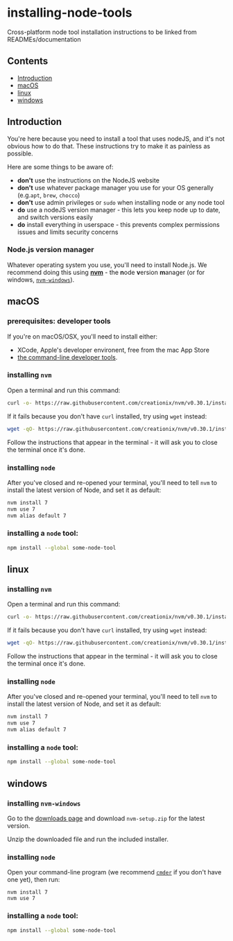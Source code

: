 # installing-node-tools

Cross-platform node tool installation instructions to be linked from READMEs/documentation

## Contents

- [Introduction](#introduction)
- [macOS](#macos)
- [linux](#linux)
- [windows](#windows)

## Introduction

You're here because you need to install a tool that uses nodeJS, and it's not obvious how to do that. These instructions try to make it as painless as possible.

Here are some things to be aware of:

- **don't** use the instructions on the NodeJS website
- **don't** use whatever package manager you use for your OS generally (e.g.`apt`, `brew`, `chocco`)
- **don't** use admin privileges or `sudo` when installing node or any node tool
- **do** use a nodeJS version manager - this lets you keep node up to date, and switch versions easily
- **do** install everything in userspace - this prevents complex permissions issues and limits security concerns

### Node.js version manager

Whatever operating system you use, you'll need to install Node.js. We recommend doing this using [**nvm**](https://github.com/creationix/nvm#installation) - the **n**ode **v**ersion **m**anager (or for windows, [`nvm-windows`](https://github.com/coreybutler/nvm-windows)).

## macOS

### prerequisites: developer tools

If you're on macOS/OSX, you'll need to install either:

- XCode, Apple's developer environent, free from the mac App Store
- [the command-line developer tools](http://osxdaily.com/2014/02/12/install-command-line-tools-mac-os-x/).

### installing `nvm`

Open a terminal and run this command:

```bash
curl -o- https://raw.githubusercontent.com/creationix/nvm/v0.30.1/install.sh | bash
```

If it fails because you don't have `curl` installed, try using `wget` instead:

```bash
wget -qO- https://raw.githubusercontent.com/creationix/nvm/v0.30.1/install.sh | bash
```

Follow the instructions that appear in the terminal - it will ask you to close the terminal once it's done.

### installing `node`

After you've closed and re-opened your terminal, you'll need to tell `nvm` to install the latest version of Node, and set it as default:

```bash
nvm install 7
nvm use 7
nvm alias default 7
```

### installing a `node` tool:

```bash
npm install --global some-node-tool
```

## linux

### installing `nvm`

Open a terminal and run this command:

```bash
curl -o- https://raw.githubusercontent.com/creationix/nvm/v0.30.1/install.sh | bash
```

If it fails because you don't have `curl` installed, try using `wget` instead:

```bash
wget -qO- https://raw.githubusercontent.com/creationix/nvm/v0.30.1/install.sh | bash
```

Follow the instructions that appear in the terminal - it will ask you to close the terminal once it's done.

### installing `node`

After you've closed and re-opened your terminal, you'll need to tell `nvm` to install the latest version of Node, and set it as default:

```bash
nvm install 7
nvm use 7
nvm alias default 7
```

### installing a `node` tool:

```bash
npm install --global some-node-tool
```

## windows

### installing `nvm-windows`

Go to the [downloads page](https://github.com/coreybutler/nvm-windows/releases) and download `nvm-setup.zip` for the latest version.

Unzip the downloaded file and run the included installer.

### installing `node`

Open your command-line program (we recommend [`cmder`](http://cmder.net/) if you don't have one yet), then run:

```
nvm install 7
nvm use 7
```

### installing a `node` tool:

```bash
npm install --global some-node-tool
```

